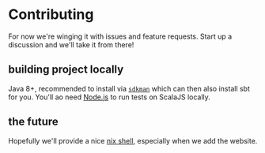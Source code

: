 # Contributing

For now we're winging it with issues and feature requests. Start up a discussion and we'll take it from there!

## building project locally

Java 8+, recommended to install via [`sdkman`](https://sdkman.io/) which can then also install sbt for you.
You'll ao need [Node.js](https://www.npmjs.com/get-npm) to run tests on ScalaJS locally.

## the future

Hopefully we'll provide a nice [nix shell](https://nixos.org), especially when we add the website. 